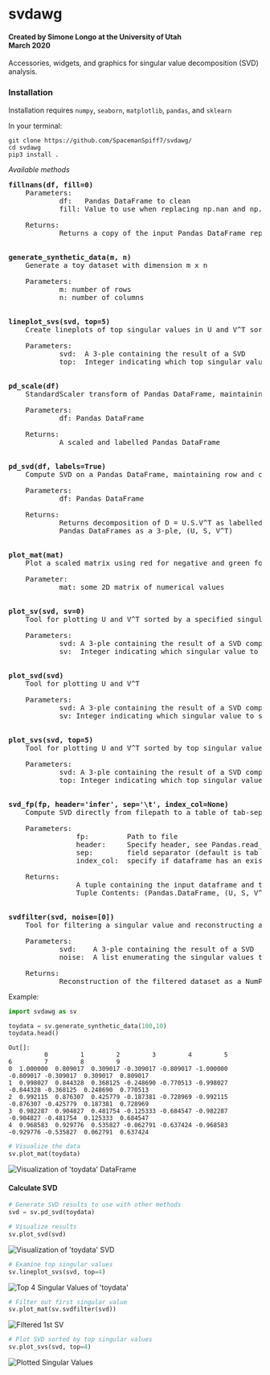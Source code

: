 # svdawg

#### Created by Simone Longo at the University of Utah<br/>March 2020

Accessories, widgets, and graphics for singular value decomposition (SVD) analysis.

### Installation
Installation requires `numpy`, `seaborn`, `matplotlib`, `pandas`, and `sklearn`

In your terminal:
```
git clone https://github.com/SpacemanSpiff7/svdawg/
cd svdawg
pip3 install .
```

*Available methods*
<pre>
<b>fillnans(df, fill=0)</b>
    Parameters:
            df:   Pandas DataFrame to clean
            fill: Value to use when replacing np.nan and np.inf (default=0)

    Returns:
            Returns a copy of the input Pandas DataFrame replacing all np.nan and np.inf with the specified value


<b>generate_synthetic_data(m, n)</b>
    Generate a toy dataset with dimension m x n

    Parameters:
            m: number of rows
            n: number of columns


<b>lineplot_svs(svd, top=5)</b>
    Create lineplots of top singular values in U and V^T sorted and unsorted

    Parameters:
            svd:  A 3-ple containing the result of a SVD
            top:  Integer indicating which top singular values to include


<b>pd_scale(df)</b>
    StandardScaler transform of Pandas DataFrame, maintaining row and column labels.

    Parameters:
            df: Pandas DataFrame

    Returns:
            A scaled and labelled Pandas DataFrame


<b>pd_svd(df, labels=True)</b>
    Compute SVD on a Pandas DataFrame, maintaining row and column labels.

    Parameters:
            df: Pandas DataFrame

    Returns:
            Returns decomposition of D = U.S.V^T as labelled
            Pandas DataFrames as a 3-ple, (U, S, V^T)


<b>plot_mat(mat)</b>
    Plot a scaled matrix using red for negative and green for positive values

    Parameter:
            mat: some 2D matrix of numerical values


<b>plot_sv(svd, sv=0)</b>
    Tool for plotting U and V^T sorted by a specified singular value

    Parameters:
            svd: A 3-ple containing the result of a SVD computed by 'pd_svd'
            sv:  Integer indicating which singular value to sort by


<b>plot_svd(svd)</b>
    Tool for plotting U and V^T

    Parameters:
            svd: A 3-ple containing the result of a SVD computed by 'pd_svd'
            sv: Integer indicating which singular value to sort by
            
            
<b>plot_svs(svd, top=5)</b>
    Tool for plotting U and V^T sorted by top singular values

    Parameters:
            svd: A 3-ple containing the result of a SVD computed by 'pd_svd'
            top: Integer indicating which top singular values to sort by


<b>svd_fp(fp, header='infer', sep='\t', index_col=None)</b>
    Compute SVD directly from filepath to a table of tab-separated numerical values
    
    Parameters:
                fp:         Path to file
                header:     Specify header, see Pandas.read_csv documentation for default option
                sep:        field separator (default is tab separated). NOTE: this is different than default Pandas behavior
                index_col:  specify if dataframe has an existing index (see default Pandas.read_csv documentation)

    Returns:
                A tuple containing the input dataframe and the result of a SVD on the data
                Tuple Contents: (Pandas.DataFrame, (U, S, V^T))


<b>svdfilter(svd, noise=[0])</b>
    Tool for filtering a singular value and reconstructing a data set

    Parameters:
            svd:    A 3-ple containing the result of a SVD
            noise:  A list enumerating the singular values to set to 0

    Returns:
            Reconstruction of the filtered dataset as a NumPy array
</pre>

Example:
```python
import svdawg as sv

toydata = sv.generate_synthetic_data(100,10)
toydata.head()
```

```
Out[]:
          0         1         2         3         4         5         6         7         8         9
0  1.000000  0.809017  0.309017 -0.309017 -0.809017 -1.000000 -0.809017 -0.309017  0.309017  0.809017
1  0.998027  0.844328  0.368125 -0.248690 -0.770513 -0.998027 -0.844328 -0.368125  0.248690  0.770513
2  0.992115  0.876307  0.425779 -0.187381 -0.728969 -0.992115 -0.876307 -0.425779  0.187381  0.728969
3  0.982287  0.904827  0.481754 -0.125333 -0.684547 -0.982287 -0.904827 -0.481754  0.125333  0.684547
4  0.968583  0.929776  0.535827 -0.062791 -0.637424 -0.968583 -0.929776 -0.535827  0.062791  0.637424
```

```python
# Visualize the data
sv.plot_mat(toydata)
```

![Visualization of 'toydata' DataFrame](https://github.com/SpacemanSpiff7/images/blob/master/toydata_vis.png)


#### Calculate SVD
```python
# Generate SVD results to use with other methods
svd = sv.pd_svd(toydata)

# Visualize results
sv.plot_svd(svd)
```

![Visualization of 'toydata' SVD](https://github.com/SpacemanSpiff7/images/blob/master/plot_svd_example.png)

```python
# Examine top singular values
sv.lineplot_svs(svd, top=4)
```

![Top 4 Singular Values of 'toydata'](https://github.com/SpacemanSpiff7/images/blob/master/lineplot_svs_example.png)

```python
# Filter out first singular value
sv.plot_mat(sv.svdfilter(svd))
```

![Filtered 1st SV](https://github.com/SpacemanSpiff7/images/blob/master/svdfilter_example.png)

```python
# Plot SVD sorted by top singular values
sv.plot_svs(svd, top=4)
```

![Plotted Singular Values](https://github.com/SpacemanSpiff7/images/blob/master/plot_svs_example.png)
